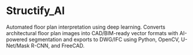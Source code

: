 # Structify_AI
Automated floor plan interpretation using deep learning. Converts architectural floor plan images into CAD/BIM-ready vector formats with AI-powered segmentation and exports to DWG/IFC using Python, OpenCV, U-Net/Mask R-CNN, and FreeCAD.
